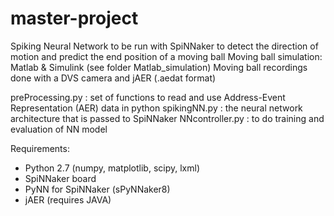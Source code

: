 # master-project

Spiking Neural Network to be run with SpiNNaker to detect the direction of motion and predict the end position of a moving ball
Moving ball simulation: Matlab & Simulink (see folder Matlab_simulation)
Moving ball recordings done with a DVS camera and jAER (.aedat format)

preProcessing.py : set of functions to read and use Address-Event Representation (AER) data in python
spikingNN.py : the neural network architecture that is passed to SpiNNaker
NNcontroller.py : to do training and evaluation of NN model

Requirements:
- Python 2.7 (numpy, matplotlib, scipy, lxml)
- SpiNNaker board
- PyNN for SpiNNaker (sPyNNaker8)
- jAER (requires JAVA)

